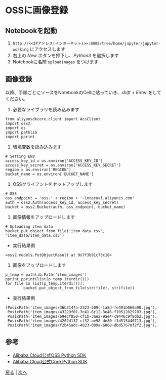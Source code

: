 # OSSに画像登録

## Notebookを起動
1. `http://<<IPアドレス(インターネット)>>:8888/tree/home/jupyter/jupyter-working` にアクセスします
1. 右上の *New* ボタンを押下し、*Python3* を選択します
1. Notebookに名前 `uploadImages` をつけます

## 画像登録
以降、手順ごとにソースをNotebookのCellに貼っていき、*shift + Enter* をしてください。
1. 必要なライブラリを読み込みます
```
from aliyunsdkcore.client import AcsClient
import oss2
import os
import pathlib
import pprint
```
1. 環境変数を読み込みます
```
# Setting ENV
access_key_id = os.environ['ACCESS_KEY_ID']
access_key_secret = os.environ['ACCESS_KEY_SECRET']
region = os.environ['REGION']
bucket_name = os.environ['BUCKET_NAME']
```
1. OSSクライアントをセットアップします
```
# OSS
oss_endpoint = 'oss-' + region + '-internal.aliyuncs.com'
auth = oss2.Auth(access_key_id, access_key_secret)
bucket = oss2.Bucket(auth, oss_endpoint, bucket_name)
```
1. 画像情報をアップロードします
```
# Uploading item data
bucket.put_object_from_file('item_data.csv', 'item_data/item_data.csv')
```
  * 実行結果例
```
<oss2.models.PutObjectResult at 0x7f3b91c73c18>
```
1. 画像をアップロードします
```
p_temp = pathlib.Path('item_images')
pprint.pprint(list(p_temp.iterdir()))
for file in list(p_temp.iterdir()):
        bucket.put_object_from_file(str(file), str(file))
```
  * 実行結果例
```
[PosixPath('item_images/36b3147a-2323-309c-1a8d-fe401b060a98.jpg'),
 PosixPath('item_images/43229f01-3c41-6c12-3e46-f10512829783.jpg'),
 PosixPath('item_images/b9ecf850-cf1b-3ae2-9ae4-c9446c9f8db2.jpg'),
 PosixPath('item_images/4202d137-cf32-ae98-de80-f1d515440713.jpg'),
 PosixPath('item_images/f2b45adc-4023-009a-6068-dbd57678f2f2.jpg'),
```

## 参考
- [Alibaba Cloud公式OSS Python SDK](https://github.com/aliyun/aliyun-oss-python-sdk)
- [Alibaba Cloud公式Core Python SDK](https://github.com/aliyun/aliyun-openapi-python-sdk/tree/master/aliyun-python-sdk-core)


[戻る](Step6.md) | [次へ](Step8.md)
